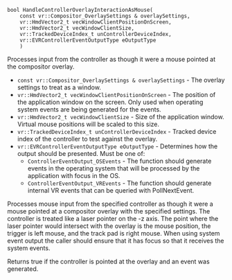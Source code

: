 	bool HandleControllerOverlayInteractionAsMouse( 
		const vr::Compositor_OverlaySettings & overlaySettings, 
		vr::HmdVector2_t vecWindowClientPositionOnScreen, 
		vr::HmdVector2_t vecWindowClientSize,
		vr::TrackedDeviceIndex_t unControllerDeviceIndex, 
		vr::EVRControllerEventOutputType eOutputType
		)

Processes input from the controller as though it were a mouse pointed at the compositor overlay.

* `const vr::Compositor_OverlaySettings & overlaySettings` - The overlay settings to treat as a window.
* `vr::HmdVector2_t vecWindowClientPositionOnScreen` - The position of the application window on the screen. Only used when operating system events are being generated for the events.
* `vr::HmdVector2_t vecWindowClientSize` - Size of the application window. Virtual mouse positions will be scaled to this size.
* `vr::TrackedDeviceIndex_t unControllerDeviceIndex` - Tracked device index of the controller to test against the overlay.
* `vr::EVRControllerEventOutputType eOutputType` - Determines how the output should be presented. Must be one of:
  * `ControllerEventOutput_OSEvents` - The function should generate events in the operating system that will be processed by the application with focus in the OS.
  * `ControllerEventOutput_VREvents` - The function should generate internal VR events that can be queried with PollNextEvent.


Processes mouse input from the specified controller as though it were a mouse pointed at a compositor overlay with the specified settings. The controller is treated like a laser pointer on the -z axis. The point where the laser pointer would intersect with the overlay is the mouse position, the trigger is left mouse, and the track pad is right mouse. When using system event output the caller should ensure that it has focus so that it receives the system events. 

Returns true if the controller is pointed at the overlay and an event was generated.
